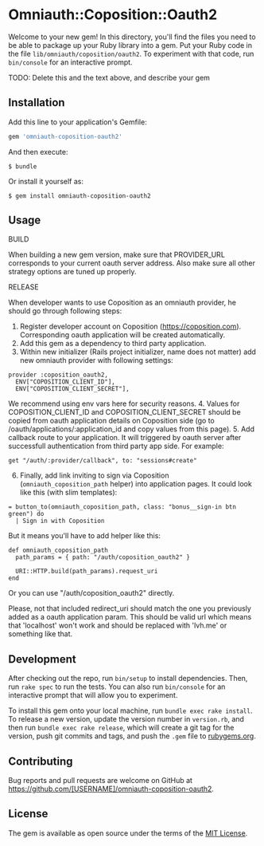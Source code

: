 # Omniauth::Coposition::Oauth2

Welcome to your new gem! In this directory, you'll find the files you need to be able to package up your Ruby library into a gem. Put your Ruby code in the file `lib/omniauth/coposition/oauth2`. To experiment with that code, run `bin/console` for an interactive prompt.

TODO: Delete this and the text above, and describe your gem

## Installation

Add this line to your application's Gemfile:

```ruby
gem 'omniauth-coposition-oauth2'
```

And then execute:

    $ bundle

Or install it yourself as:

    $ gem install omniauth-coposition-oauth2

## Usage

BUILD

When building a new gem version, make sure that PROVIDER_URL corresponds to your current oauth server address. Also make sure all other strategy options are tuned up properly.

RELEASE

When developer wants to use Coposition as an omniauth provider, he should go through following steps:
1. Register developer account on Coposition (https://coposition.com). Corresponding oauth application will be created automatically.
2. Add this gem as a dependency to third party application.
3. Within new initializer (Rails project initializer, name does not matter) add new omniauth provider with following settings:

```
provider :coposition_oauth2,
  ENV["COPOSITION_CLIENT_ID"],
  ENV["COPOSITION_CLIENT_SECRET"],
```
We recommend using env vars here for security reasons.
4. Values for COPOSITION_CLIENT_ID and COPOSITION_CLIENT_SECRET should be copied from oauth application details on Coposition side (go to /oauth/applications/:application_id and copy values from this page).
5. Add callback route to your application. It will triggered by oauth server after successfull authentication from third party app side. For example:
```
get "/auth/:provider/callback", to: "sessions#create"
```
6. Finally, add link inviting to sign via Coposition (`omniauth_coposition_path` helper) into application pages. It could look like this (with slim templates):
```
= button_to(omniauth_coposition_path, class: "bonus__sign-in btn green") do
  | Sign in with Coposition
```
But it means you'll have to add helper like this:
```
def omniauth_coposition_path
  path_params = { path: "/auth/coposition_oauth2" }

  URI::HTTP.build(path_params).request_uri
end
```
Or you can use "/auth/coposition_oauth2" directly.

Please, not that included redirect_uri should match the one you previously added as a oauth application param. This should be valid url which means that 'localhost' won't work and should be replaced with 'lvh.me' or something like that.

## Development

After checking out the repo, run `bin/setup` to install dependencies. Then, run `rake spec` to run the tests. You can also run `bin/console` for an interactive prompt that will allow you to experiment.

To install this gem onto your local machine, run `bundle exec rake install`. To release a new version, update the version number in `version.rb`, and then run `bundle exec rake release`, which will create a git tag for the version, push git commits and tags, and push the `.gem` file to [rubygems.org](https://rubygems.org).

## Contributing

Bug reports and pull requests are welcome on GitHub at https://github.com/[USERNAME]/omniauth-coposition-oauth2.


## License

The gem is available as open source under the terms of the [MIT License](http://opensource.org/licenses/MIT).

